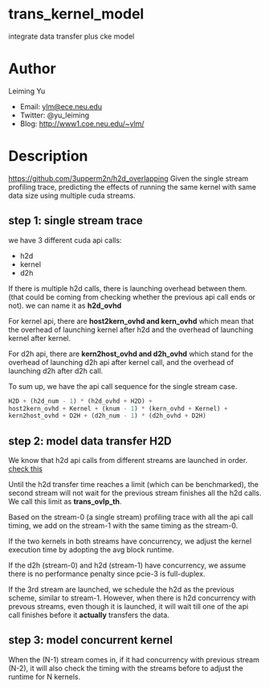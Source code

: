 # trans_kernel_model
integrate data transfer plus cke model

# Author
Leiming Yu

* Email: ylm@ece.neu.edu
* Twitter: @yu_leiming
* Blog: http://www1.coe.neu.edu/~ylm/

# Description
https://github.com/3upperm2n/h2d_overlapping
Given the single stream profiling trace, predicting the effects of running the same kernel with same data size using multiple cuda streams.

## step 1: single stream trace
we have 3 different cuda api calls: 
* h2d 
* kernel 
* d2h

If there is multiple h2d calls, there is launching overhead between them. (that could be coming from checking whether the previous api call ends or not). we can name it as **h2d_ovhd**

For kernel api, there are **host2kern_ovhd and kern_ovhd**  which mean that the overhead of launching kernel after h2d and the overhead of launching kernel after kernel.

For d2h api, there are **kern2host_ovhd and d2h_ovhd** which stand for the overhead of launching d2h api after kernel call, and the overhead of launching d2h after d2h call.

To sum up, we have the api call sequence for the single stream case.
```python
H2D + (h2d_num - 1) * (h2d_ovhd + H2D) + 
host2kern_ovhd + Kernel + (knum - 1) * (kern_ovhd + Kernel) +
kern2host_ovhd + D2H + (d2h_num - 1) * (d2h_ovhd + D2H)
```

## step 2: model data transfer H2D
We know that h2d api calls from different streams are launched in order. [check this](https://github.com/3upperm2n/h2d_overlapping)

Until the h2d transfer time reaches a limit (which can be benchmarked), the second stream will not wait for the previous stream finishes all the h2d calls. We call this limit as **trans_ovlp_th**.

Based on the stream-0 (a single stream) profiling trace with all the api call timing, we add on the stream-1 with the same timing as the stream-0.

If the two kernels in both streams have concurrency, we adjust the kernel execution time by adopting the avg block runtime.

If the d2h (stream-0) and h2d (stream-1) have concurrency, we assume there is no performance penalty since pcie-3 is full-duplex.

If the 3rd stream are launched, we schedule the h2d as the previous scheme, similar to stream-1. However, when there is h2d concurrency with prevous streams, even though it is launched, it will wait till one of the api call finishes before it **actually** transfers the data.

## step 3: model concurrent kernel
When the (N-1) stream comes in, if it had concurrency with previous stream (N-2), it will also check the timing with the streams before to adjust the runtime for N kernels.
